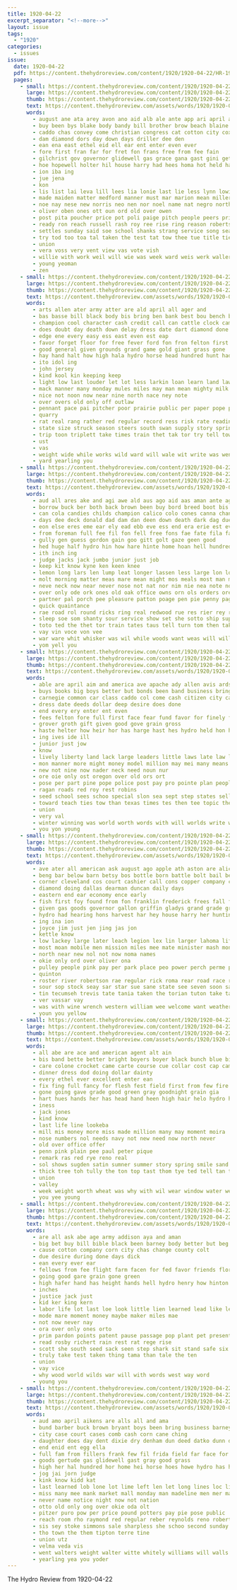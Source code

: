 ```yaml
---
title: 1920-04-22
excerpt_separator: "<!--more-->"
layout: issue
tags:
  - "1920"
categories:
  - issues
issue:
  date: 1920-04-22
  pdf: https://content.thehydroreview.com/content/1920/1920-04-22/HR-1920-04-22.pdf
  pages:
    - small: https://content.thehydroreview.com/content/1920/1920-04-22/small/HR-1920-04-22-01.jpg
      large: https://content.thehydroreview.com/content/1920/1920-04-22/large/HR-1920-04-22-01.jpg
      thumb: https://content.thehydroreview.com/content/1920/1920-04-22/thumbnails/HR-1920-04-22-01.jpg
      text: https://content.thehydroreview.com/assets/words/1920/1920-04-22/HR-1920-04-22-01.txt
      words:
        - august ane ata arey avon ano aid alb ale ante app ari april and aug asis are america angel agri age amend als all
        - buy been bys blake body bandy bill brother brow beach blaine barber but bern block business
        - caddo chas convey come christian congress cat cotton city cox court close canes
        - dam diamond dors day down days driller dee den
        - ean ena east ethel eid ell ear ent enter even ever
        - fore first fran far for fret fon frans free from fee fain
        - gilchrist gov governor glidewell gas grace gana gast gini getting gent gal good gene
        - hoe hopewell holter hil house harry had hees homa hot held hae hunt hamilton heard home hie hay hing her hydro hold hoad hopes hadi hint horr holding has hey
        - ion iba ing
        - jue jena
        - kon
        - lis list lai leva lill lees lia lonie last lie less lynn lowing legion lae louie losing linke lunch lacy lineman
        - made maiden matter medford manner must mar marion mean miller meres members mil man most miles more mam mah men mattes maar mest may moore monday mor morgan mauler
        - noe nay nese new norris neo nen nor noel name nat negro north now nag not nee noblet
        - oliver oben ones ott oun ord old over owen
        - post pita poucher price pot poli paige pitch people peers priday president palmer pert pair place proper pro pee paton peo
        - ready ron reach russell rash roy ree rise ring reason robertson regular riel rober run ramsay
        - settles sunday said soe school shanks strang service song seat sue sember sup seer short sun sum see saw sith ser such shee shall shad sermon stand
        - try tod too toa tal taken the test tat tow thee tue title tie tho top tad tep turn take thy tor thelma tuy takes them tae thuy
        - union
        - vera voss very vent view vas vote vish
        - willie with work weil will wie was week ward weis werk waller waste wear working wife wile wil willis wilson williams wearing well
        - young yeoman
        - zen
    - small: https://content.thehydroreview.com/content/1920/1920-04-22/small/HR-1920-04-22-02.jpg
      large: https://content.thehydroreview.com/content/1920/1920-04-22/large/HR-1920-04-22-02.jpg
      thumb: https://content.thehydroreview.com/content/1920/1920-04-22/thumbnails/HR-1920-04-22-02.jpg
      text: https://content.thehydroreview.com/assets/words/1920/1920-04-22/HR-1920-04-22-02.txt
      words:
        - arts allen ater army atter are ald april all ager and
        - bas basse bill black body bis bring ben bank best bou bench back ball battle bros ber bina batter buy bar bay blood bales bouillon but boss barney been binder
        - champion cool character cash credit call can cattle clock came count cant course connie chair charm col case comment
        - does doubt day death down delay dress date dart diamond done deere
        - edge ene every easy ess east even est eap
        - favor forget floor for free fever ford fon fron felton first fresh farm font from fan felt fort fed
        - good general given grounds grand game gold giant grass gone
        - hay hand halt how high hala hydro horse head hundred hunt had him heart hes henry half hang
        - ito idol ing
        - john jersey
        - kind kool kin keeping keep
        - light low last louder let lot less larkin loan learn land law lister lard lar ler
        - mack manner many monday mules miles may man mean mighty milk mare men money mild more muley most
        - nice not noon now near nine north nace ney note
        - over overs old only off outlaw
        - pennant pace pai pitcher poor prairie public per paper pope price park pitzer pounds proud pro
        - quarry
        - rat real rang rather red regular record ress risk rate reading
        - state size struck season steers south swan supply story spring sell severe short square stand said surgeon sale strong soon scott save subject special sports summer search sides saving states stock standard small seven second stay
        - trip toon triplett take times train thet tak tor try tell town tan tant the then taken trolley than tone
        - ust
        - vas
        - weight wide while works wild ward will wale wit write was went west with world wagon weather
        - yard yearling you
    - small: https://content.thehydroreview.com/content/1920/1920-04-22/small/HR-1920-04-22-03.jpg
      large: https://content.thehydroreview.com/content/1920/1920-04-22/large/HR-1920-04-22-03.jpg
      thumb: https://content.thehydroreview.com/content/1920/1920-04-22/thumbnails/HR-1920-04-22-03.jpg
      text: https://content.thehydroreview.com/assets/words/1920/1920-04-22/HR-1920-04-22-03.txt
      words:
        - aud all ares ake and agi awe ald aus ago aid aas aman ante age ater auth ang alle are ander
        - borrow buck ber both back brown been buy bord breed boot bis burst brice beery bryce bye best boss breeding bank bik buc baie blue better buyers but behn bead beat
        - can cola candies childs champion calico colo cones canna chance class cesta coven come cord care comfort colonel coll company coca certain came call caso charity cairo clyde change cash county colts cheap cant colls cane chas carlin comes
        - days dee deck donald dad dam dan deen down death dark dag due day done
        - eon else eres eme ear ely ead ebb eve ess end era erie est ever
        - from foreman full fee fil fon fell free fons fae fate fila falter friday friend few fees fie fair for foot
        - gully gen guess gordon gain goo gitt golt gaze geen good
        - hed huge half hydro hin how hare hinte home hoan hell hundred hand him har high henke hone hun held hie her heart hara hatfield horse health hee had has hen hope
        - ith inch ing
        - judge jacks jack jumbo junior just job
        - keep kit know kyne ken keen knee
        - lemon long lars len lump leat longer lassen less large lon look lot lay luce lentes letter loan
        - molt morning matter meas mare mean might mos meals most man mustard maly mill mules mac mae mood monday money moir mares men moore made much mctavish marks mule meal more moira mate may
        - neve neck now near never nose not nat nor nim nie nea note noe nga night north
        - over only ode ork ones old oak office owns orn ols orders ore off ott
        - partner pal porch pee pleasure patton poage pen pie penny page people pack paros price pennington part president present pene place private ponte pair pay prom
        - quick quaintance
        - rae road rol round ricks ring real redwood rue res rier rey rich room run rome ranis ron rather
        - sleep soe som shanty sour service show set she sotto ship supply stains stash shirley styles step stich sell side slate solid such see shiley sugar shown sire sale stand sho son state spring sat sie shall saturday sor sum
        - toto ted the thet tor train tates taus tell turn tom then take tam tobacco thousand them tatu thing tho thee tha tim tears trees tango taken
        - vay vin voce von vee
        - war ware whit whisker was wil while woods want weas will williams why way weal wat with write watch winter won wane well work worth week win wee
        - yom yell you
    - small: https://content.thehydroreview.com/content/1920/1920-04-22/small/HR-1920-04-22-04.jpg
      large: https://content.thehydroreview.com/content/1920/1920-04-22/large/HR-1920-04-22-04.jpg
      thumb: https://content.thehydroreview.com/content/1920/1920-04-22/thumbnails/HR-1920-04-22-04.jpg
      text: https://content.thehydroreview.com/assets/words/1920/1920-04-22/HR-1920-04-22-04.txt
      words:
        - able are april aim and america ave apache ady allen avis ards ament aid all american
        - buys books big boys better but bonds been band business bring bridgeport boast brief bank born boy barn brothers brought bio black bas binger
        - carnegie common car class caddo col come cash citizen city care camp credit can county count course chief
        - dress date deeds dollar deep desire does done
        - end every ery enter ent even
        - fees felton fore full first face fear fund favor for finely fort fare fire folks from forse ford few
        - grover groth gift given good gove grain gross
        - haste helter how heir hor has harge hast hes hydro held hon heart harris harder handle hundred harvest
        - ing ives ide ill
        - junior just jow
        - know
        - lively liberty land lack large leaders little laws late law longer last lay
        - mon manner more might money model million may mei many means much men mat music morning made miss mccafferty matter market must mag
        - new not nine now nader neck need noun nur
        - ore oie only ost oregon over old ors ort
        - pose per part pine pope police post pay pro pointe plan people present power purchase pleasant
        - ragan roads red roy rest robins
        - seed school sees schoo special slon sea sept step states sells six supply sane shows sand shown such standard state sang signs sue schools session sup scism sum ship self south said
        - toward teach ties tow than texas times tes then tee topic the ting track tater tarra tea take town tho thrift
        - union
        - very val
        - winter winning was world worth words with will worlds write work wamsley war well week
        - you yon young
    - small: https://content.thehydroreview.com/content/1920/1920-04-22/small/HR-1920-04-22-05.jpg
      large: https://content.thehydroreview.com/content/1920/1920-04-22/large/HR-1920-04-22-05.jpg
      thumb: https://content.thehydroreview.com/content/1920/1920-04-22/thumbnails/HR-1920-04-22-05.jpg
      text: https://content.thehydroreview.com/assets/words/1920/1920-04-22/HR-1920-04-22-05.txt
      words:
        - ave ater all american ask august ago apple ath aston are alice ane alt ata april acre anderson able and alo
        - beng bar below barn betsy bos bottle born battle bolt bail beer back bunk banks brought been ber buy ben big
        - corner cleveland cos court cashier call cons copper company county crook cost clinton car case carter col cama city cana cash camp custer cine
        - diamond doing dallas dearman duncan daily days
        - eastern end ear economy ence early
        - fish first foy found from fon franklin frederick frees fall freedom fred for former fuel free fare far forty
        - given gas goods governor gallon griffin gladys grand grade greeson general guard gress gam greer george gay gun
        - hydro had hearing hons harvest har hey house harry her hunting haar harlow has hills
        - ing ina ion
        - joyce jim just jen jing jas jon
        - kettle know
        - low lackey large later leach legion lex lin larger lahoma life list last loss lower lar ling
        - most moan mobile men mission miles mee mate minister mash money market may man more many major mach
        - north near new nol not now noma names
        - okie only ord over oliver ona
        - pulley people pink pay per park place peo power perch perme part public pen price
        - quinton
        - roster river robertson rae regular rick roma rear road race reasons rine rom rate roger red
        - sour sop stock seay sar star sue sane state see seven soon said still sine save spring seat stage seed stand set service strong summer store
        - tin tecumseh trevis tate tania taken the torian tuton take tary tho then tuy tar twine them tower toma trip tom tay texas than
        - ver vassar vay
        - was with wine wrench western william wee welcome want weather winners wythe wheel wide wes white world winter will while work wil weed worm week watt
        - youn you yellow
    - small: https://content.thehydroreview.com/content/1920/1920-04-22/small/HR-1920-04-22-06.jpg
      large: https://content.thehydroreview.com/content/1920/1920-04-22/large/HR-1920-04-22-06.jpg
      thumb: https://content.thehydroreview.com/content/1920/1920-04-22/thumbnails/HR-1920-04-22-06.jpg
      text: https://content.thehydroreview.com/assets/words/1920/1920-04-22/HR-1920-04-22-06.txt
      words:
        - all abe are ace and american agent alt ain
        - bis band bette better bright boyers boyer black bunch blue big bryce back but bus been
        - care colone crocket came carte course cue collar cost cap camel college
        - dinner dress dod doing dollar dainty
        - every ethel ever excellent enter ean
        - fix fing full fancy for flesh fest field first from few fire
        - gone going gave grade good green gray goodnight grain gia
        - hart hues hands her has head hand heen high hair helo hydro him
        - iness
        - jack jones
        - kind know
        - last life line lookeba
        - mill mis money more miss made million many may moment moira
        - nose numbers nol needs navy not new need now north never
        - old over office offer
        - penn pink plain pee paul peter pique
        - remark ras red rye reno real
        - sol shows sugden satin sumner summer story spring smile sand saturday sunshine see snyder setting supply shown seems save school seth still seeds she soun shake
        - thick tree toh tully the ton top tast thom tye ted tell tan thousand take try
        - union
        - valley
        - week weight worth wheat was why with wil wear window water went weatherford way wash wind willis wint work white well
        - you yee young
    - small: https://content.thehydroreview.com/content/1920/1920-04-22/small/HR-1920-04-22-07.jpg
      large: https://content.thehydroreview.com/content/1920/1920-04-22/large/HR-1920-04-22-07.jpg
      thumb: https://content.thehydroreview.com/content/1920/1920-04-22/thumbnails/HR-1920-04-22-07.jpg
      text: https://content.thehydroreview.com/assets/words/1920/1920-04-22/HR-1920-04-22-07.txt
      words:
        - are all ask abe age army addison aya and aman
        - big bet buy bill bible black been barney body better but beg buckmaster
        - cause cotton company corn city chas change county colt
        - due desire during done days dick
        - ean every ever ear
        - fellows from fee flight farm facen for fed favor friends flor fitzpatrick fand fine freer
        - going good gare grain gone green
        - high hafer hand has height hands hell hydro henry how hinton heard had him heres
        - inches
        - justice jack just
        - kid ker king kern
        - labor life lot last loe look little lien learned lead like len legion lord
        - mode mare moment money maybe maker miles mae
        - not now never nay
        - ora over only ones orto
        - prim pardon points patent pause passage pop plant pet present por pau persons people paper
        - read rosby richert rain rest rat rege rise
        - scott she south seed sack seen step shark sit stand safe six ser
        - truly take test taken thing tama than tale the ten
        - union
        - vay vice
        - why wood world wilds war will with words west way word
        - young you
    - small: https://content.thehydroreview.com/content/1920/1920-04-22/small/HR-1920-04-22-08.jpg
      large: https://content.thehydroreview.com/content/1920/1920-04-22/large/HR-1920-04-22-08.jpg
      thumb: https://content.thehydroreview.com/content/1920/1920-04-22/thumbnails/HR-1920-04-22-08.jpg
      text: https://content.thehydroreview.com/assets/words/1920/1920-04-22/HR-1920-04-22-08.txt
      words:
        - aud amo april aikens are alls all and ama
        - bund barber buck brown bryant boys been bring business barney bean buy
        - city case court cases comb cash corn cane ching
        - daughter does day dent dixie dry denham dun deed datko dunn duty dion dewey demmer duly
        - end enid ent egg ella
        - full fam from fillers frank few fil frida field far face for file
        - goods gertude gas glidewell gast gray good grass
        - high her hal hundred hor home hei horse hoes howe hydro has han hand
        - jog jai jorn judge
        - kink know kidd kat
        - last learned lob lone lot lime left len let long lines loc line lister little lowing
        - miss many mee mank market mall monday man madeline men mer machin mason mary milk miles mako minor mat
        - never name notice night now not nation
        - otto old only ong over okie oda olt
        - pitzer puro pow per price pound potters pay pie pose public
        - reach room rho raymond red regular reber reynolds reno robert
        - sis sey stoke simmons sale sharpless she schoo second sunday school store sali set ship seal selves supe south star susan sun see shoe sturgill sino seed setting sons sugar said single
        - tho town the them tipton terre tine
        - union utz
        - velma veda vis
        - went walters weight walter witte whitely williams will walls week worth wade while was wall wate work why weather working with weatherford
        - yearling yea you yoder
---
```


The Hydro Review from 1920-04-22

<!--more-->

